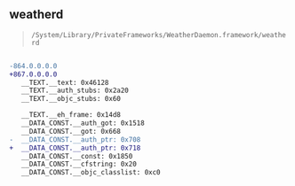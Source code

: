 ## weatherd

> `/System/Library/PrivateFrameworks/WeatherDaemon.framework/weatherd`

```diff

-864.0.0.0.0
+867.0.0.0.0
   __TEXT.__text: 0x46128
   __TEXT.__auth_stubs: 0x2a20
   __TEXT.__objc_stubs: 0x60

   __TEXT.__eh_frame: 0x14d8
   __DATA_CONST.__auth_got: 0x1518
   __DATA_CONST.__got: 0x668
-  __DATA_CONST.__auth_ptr: 0x708
+  __DATA_CONST.__auth_ptr: 0x718
   __DATA_CONST.__const: 0x1850
   __DATA_CONST.__cfstring: 0x20
   __DATA_CONST.__objc_classlist: 0xc0

```

